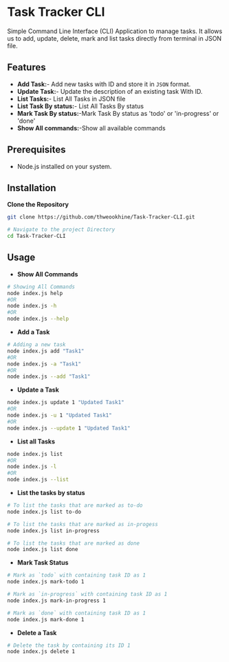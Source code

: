 # Task Tracker CLI

Simple Command Line Interface (CLI) Application to manage tasks. It allows us to add, update, delete, mark and list tasks directly from terminal in JSON file.

## Features

- **Add Task:**- Add new tasks with ID and store it in `JSON` format.
- **Update Task:**- Update the description of an existing task With ID.
- **List Tasks:**- List All Tasks in JSON file
- **List Task By status:**- List All Tasks By status
- **Mark Task By status:**-Mark Task By status as 'todo' or 'in-progress' or 'done'
- **Show All commands:**-Show all available commands

## Prerequisites

- Node.js installed on your system.

## Installation

**Clone the Repository**

```bash
git clone https://github.com/thweookhine/Task-Tracker-CLI.git

# Navigate to the project Directory
cd Task-Tracker-CLI
```

## Usage

- **Show All Commands**

```bash
# Showing All Commands
node index.js help
#OR
node index.js -h
#OR
node index.js --help
```

- **Add a Task**

```bash
# Adding a new task
node index.js add "Task1"
#OR
node index.js -a "Task1"
#OR
node index.js --add "Task1"
```

- **Update a Task**

```bash
node index.js update 1 "Updated Task1"
#OR
node index.js -u 1 "Updated Task1"
#OR
node index.js --update 1 "Updated Task1"
```

- **List all Tasks**

```bash
node index.js list
#OR
node index.js -l
#OR
node index.js --list
```

- **List the tasks by status**

```bash
# To list the tasks that are marked as to-do
node index.js list to-do

# To list the tasks that are marked as in-progess
node index.js list in-progress

# To list the tasks that are marked as done
node index.js list done
```

- **Mark Task Status**

```bash
# Mark as `todo` with containing task ID as 1
node index.js mark-todo 1

# Mark as `in-progress` with containing task ID as 1
node index.js mark-in-progress 1

# Mark as `done` with containing task ID as 1
node index.js mark-done 1
```

- **Delete a Task**

```bash
# Delete the task by containing its ID 1
node index.js delete 1
```
